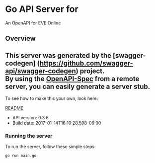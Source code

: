 # Go API Server for 

An OpenAPI for EVE Online

## Overview
This server was generated by the [swagger-codegen]
(https://github.com/swagger-api/swagger-codegen) project.  
By using the [OpenAPI-Spec](https://github.com/OAI/OpenAPI-Specification) from a remote server, you can easily generate a server stub.  
-

To see how to make this your own, look here:

[README](https://github.com/swagger-api/swagger-codegen/blob/master/README.md)

- API version: 0.3.6
- Build date: 2017-01-14T16:10:28.598-06:00


### Running the server
To run the server, follow these simple steps:

```
go run main.go
```

